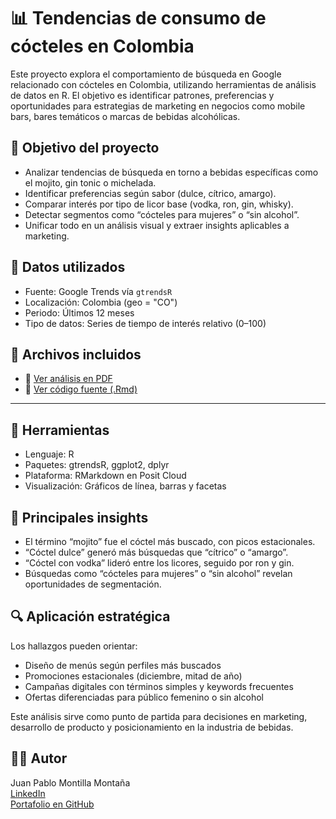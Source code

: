 # 📊 Tendencias de consumo de cócteles en Colombia

Este proyecto explora el comportamiento de búsqueda en Google relacionado con cócteles en Colombia, utilizando herramientas de análisis de datos en R. El objetivo es identificar patrones, preferencias y oportunidades para estrategias de marketing en negocios como mobile bars, bares temáticos o marcas de bebidas alcohólicas.

## 🎯 Objetivo del proyecto

- Analizar tendencias de búsqueda en torno a bebidas específicas como el mojito, gin tonic o michelada.
- Identificar preferencias según sabor (dulce, cítrico, amargo).
- Comparar interés por tipo de licor base (vodka, ron, gin, whisky).
- Detectar segmentos como “cócteles para mujeres” o “sin alcohol”.
- Unificar todo en un análisis visual y extraer insights aplicables a marketing.

## 📁 Datos utilizados

- Fuente: Google Trends vía `gtrendsR`
- Localización: Colombia (geo = "CO")
- Periodo: Últimos 12 meses
- Tipo de datos: Series de tiempo de interés relativo (0–100)

 ## 📎 Archivos incluidos

- 📄 [Ver análisis en PDF](./Tendencias-de-bebidas.pdf)
- 📘 [Ver código fuente (.Rmd)](./Tendencias-de-bebidas.Rmd)

---

## 🧰 Herramientas

- Lenguaje: R
- Paquetes: gtrendsR, ggplot2, dplyr
- Plataforma: RMarkdown en Posit Cloud
- Visualización: Gráficos de línea, barras y facetas

## 📌 Principales insights

- El término “mojito” fue el cóctel más buscado, con picos estacionales.
- “Cóctel dulce” generó más búsquedas que “cítrico” o “amargo”.
- “Cóctel con vodka” lideró entre los licores, seguido por ron y gin.
- Búsquedas como “cócteles para mujeres” o “sin alcohol” revelan oportunidades de segmentación.

## 🔍 Aplicación estratégica

Los hallazgos pueden orientar:

- Diseño de menús según perfiles más buscados
- Promociones estacionales (diciembre, mitad de año)
- Campañas digitales con términos simples y keywords frecuentes
- Ofertas diferenciadas para público femenino o sin alcohol

Este análisis sirve como punto de partida para decisiones en marketing, desarrollo de producto y posicionamiento en la industria de bebidas.

## 👨‍💻 Autor

Juan Pablo Montilla Montaña  
[LinkedIn](https://www.linkedin.com/in/juanpablomontilla)  
[Portafolio en GitHub](https://github.com/JuanPabloMon)
